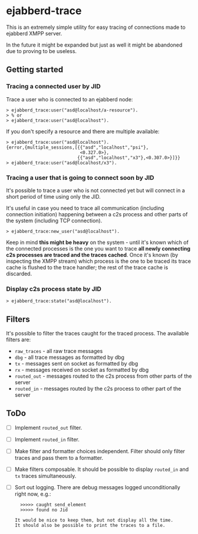 # ejabberd-trace

This is an extremely simple utility for easy tracing of connections made
to ejabberd XMPP server.

In the future it might be expanded but just as well it might be abandoned
due to proving to be useless.

## Getting started

### Tracing a connected user by JID

Trace a user who is connected to an ejabberd node:

    > ejabberd_trace:user("asd@localhost/a-resource").
    > % or
    > ejabberd_trace:user("asd@localhost").

If you don't specify a resource and there are multiple available:

    > ejabberd_trace:user("asd@localhost").
    {error,{multiple_sessions,[{{"asd","localhost","psi"},
                                <0.327.0>},
                               {{"asd","localhost","x3"},<0.307.0>}]}}
    > ejabberd_trace:user("asd@localhost/x3").

### Tracing a user that is going to connect soon by JID

It's possible to trace a user who is not connected yet
but will connect in a short period of time using only the JID.

It's useful in case you need to trace all communication
(including connection initiation) happening between a c2s process
and other parts of the system (including TCP connection).

    > ejabberd_trace:new_user("asd@localhost").

Keep in mind **this might be heavy** on the system - until it's known which
of the connected processes is the one you want to trace **all newly connecting
c2s processes are traced and the traces cached**.
Once it's known (by inspecting the XMPP stream) which process is the one
to be traced its trace cache is flushed to the trace handler; the rest of
the trace cache is discarded.

### Display c2s process state by JID

    > ejabberd_trace:state("asd@localhost").

## Filters

It's possible to filter the traces caught for the traced process.
The available filters are:

- `raw_traces` - all raw trace messages
- `dbg` - all trace messages as formatted by dbg
- `tx` - messages sent on socket as formatted by dbg
- `rx` - messages received on socket as formatted by dbg
- `routed_out` - messages routed to the c2s process from other parts
                 of the server
- `routed_in` - messages routed by the c2s process to other part of the
                server

## ToDo

- [ ] Implement `routed_out` filter.

- [ ] Implement `routed_in` filter.

- [ ] Make filter and formatter choices independent.
      Filter should only filter traces and pass them to a formatter.

- [ ] Make filters composable.
      It should be possible to display `routed_in` and `tx` traces
      simultaneously.

- [ ] Sort out logging.
      There are debug messages logged unconditionally right now, e.g.:

        >>>>> caught send_element
        >>>>> found no Jid

      It would be nice to keep them, but not display all the time.
      It should also be possible to print the traces to a file.
